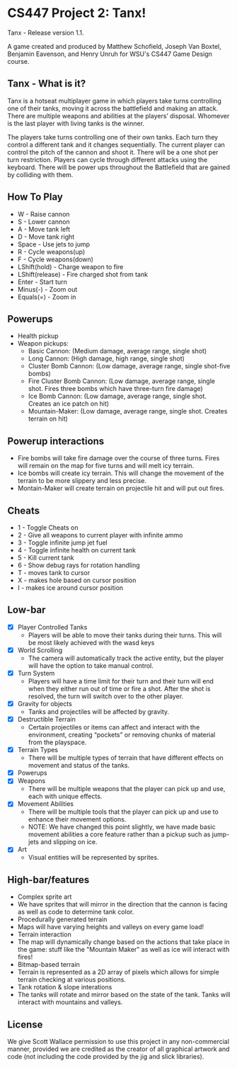 # CS447 Project 2: Tanx!
Tanx - Release version 1.1.

A game created and produced by Matthew Schofield, Joseph Van Boxtel, Benjamin Eavenson, and Henry Unruh for WSU's CS447 Game Design course.

## Tanx - What is it?
Tanx is a hotseat multiplayer game in which players take turns controlling one of their tanks, moving it across the battlefield and making an attack. There are multiple weapons and abilities at the players’ disposal. Whomever is the last player with living tanks is the winner.

The players take turns controlling one of their own tanks. Each turn they control a different tank and it changes sequentially. The current player can control the pitch of the cannon and shoot it. There will be a one shot per turn restriction. Players can cycle through different attacks using the keyboard. There will be power ups throughout the Battlefield that are gained by colliding with them.

## How To Play
- W - Raise cannon
- S - Lower cannon
- A - Move tank left
- D - Move tank right
- Space - Use jets to jump
- R - Cycle weapons(up)
- F - Cycle weapons(down)
- LShift(hold) - Charge weapon to fire
- LShift(release) - Fire charged shot from tank
- Enter - Start turn
- Minus(-) - Zoom out
- Equals(=) - Zoom in

## Powerups
- Health pickup
- Weapon pickups:
  - Basic Cannon: (Medium damage, average range, single shot)
  - Long Cannon: (High damage, high range, single shot)
  - Cluster Bomb Cannon: (Low damage, average range, single shot-five bombs)
  - Fire Cluster Bomb Cannon: (Low damage, average range, single shot. Fires three bombs which have three-turn fire damage)
  - Ice Bomb Cannon: (Low damage, average range, single shot. Creates an ice patch on hit)
  - Mountain-Maker: (Low damage, average range, single shot. Creates terrain on hit)
  
## Powerup interactions
- Fire bombs will take fire damage over the course of three turns. Fires will remain on the map for five turns and will melt icy terrain.
- Ice bombs will create icy terrain. This will change the movement of the terrain to be more slippery and less precise.
- Montain-Maker will create terrain on projectile hit and will put out fires.

## Cheats
- 1 - Toggle Cheats on
- 2 - Give all weapons to current player with infinite ammo
- 3 - Toggle infinite jump jet fuel
- 4 - Toggle infinite health on current tank
- 5 - Kill current tank
- 6 - Show debug rays for rotation handling
- T - moves tank to cursor
- X - makes hole based on cursor position
- I - makes ice around cursor position


## Low-bar
- [x] Player Controlled Tanks
  - Players will be able to move their tanks during their turns. This will be most likely
achieved with the wasd keys
- [x] World Scrolling
  - The camera will automatically track the active entity, but the player will have the
option to take manual control.
- [x] Turn System
  - Players will have a time limit for their turn and their turn will end when they either
run out of time or fire a shot. After the shot is resolved, the turn will switch over to
the other player.
- [x] Gravity for objects
  - Tanks and projectiles will be affected by gravity.
- [x] Destructible Terrain
  - Certain projectiles or items can affect and interact with the environment, creating
“pockets” or removing chunks of material from the playspace.
- [x] Terrain Types
  - There will be multiple types of terrain that have different effects on movement
and status of the tanks.
- [x] Powerups
- [x] Weapons
  - There will be multiple weapons that the player can pick up and use, each
with unique effects.
- [x] Movement Abilities
  - There will be multiple tools that the player can pick up and use to enhance their movement options.
  - NOTE: We have changed this point slightly, we have made basic movement abilities a core feature rather than a pickup such as jump-jets and slipping on ice.
- [x] Art
  - Visual entities will be represented by sprites.
  
## High-bar/features
 - Complex sprite art
  - We have sprites that will mirror in the direction that the cannon is facing as well as code to determine tank color.
 - Procedurally generated terrain
  - Maps will have varying heights and valleys on every game load!
 - Terrain interaction
  - The map will dynamically change based on the actions that take place in the game: stuff like the "Mountain Maker" as well as ice will interact with fires!
 - Bitmap-based terrain
  - Terrain is represented as a 2D array of pixels which allows for simple terrain checking at various positions.
 - Tank rotation & slope interations
  - The tanks will rotate and mirror based on the state of the tank. Tanks will interact with mountains and valleys.

## License
We give Scott Wallace permission to use this project in any non-commercial manner, provided we are credited as
the creator of all graphical artwork and code (not including the code provided by the jig and slick libraries).
